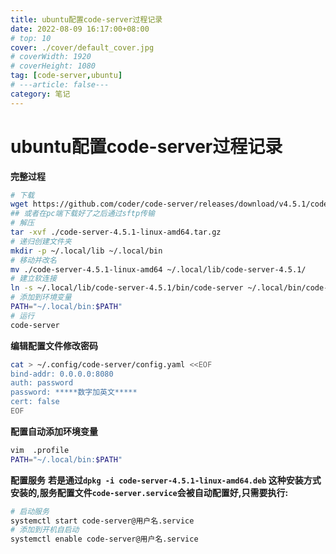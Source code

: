 ```yaml
---
title: ubuntu配置code-server过程记录
date: 2022-08-09 16:17:00+08:00
# top: 10
cover: ./cover/default_cover.jpg
# coverWidth: 1920
# coverHeight: 1080
tag: [code-server,ubuntu]
# ---article: false---
category: 笔记
---
```



# ubuntu配置code-server过程记录

**完整过程**

```bash
# 下载
wget https://github.com/coder/code-server/releases/download/v4.5.1/code-server-4.5.1-linux-amd64.tar.gz
## 或者在pc端下载好了之后通过sftp传输
# 解压
tar -xvf ./code-server-4.5.1-linux-amd64.tar.gz
# 递归创建文件夹
mkdir -p ~/.local/lib ~/.local/bin
# 移动并改名
mv ./code-server-4.5.1-linux-amd64 ~/.local/lib/code-server-4.5.1/
# 建立软连接
ln -s ~/.local/lib/code-server-4.5.1/bin/code-server ~/.local/bin/code-server
# 添加到环境变量
PATH="~/.local/bin:$PATH"
# 运行
code-server 
```

**编辑配置文件修改密码**

```bash
cat > ~/.config/code-server/config.yaml <<EOF
bind-addr: 0.0.0.0:8080
auth: password
password: *****数字加英文*****
cert: false
EOF
```

**配置自动添加环境变量**

```bash
vim  .profile
PATH="~/.local/bin:$PATH"
```

**配置服务**
**若是通过`dpkg -i code-server-4.5.1-linux-amd64.deb` 这种安装方式安装的,服务配置文件`code-server.service`会被自动配置好,只需要执行:**

```bash
# 启动服务
systemctl start code-server@用户名.service
# 添加到开机自启动
systemctl enable code-server@用户名.service
```
